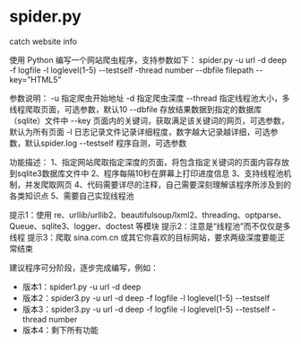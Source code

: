 # spider.py

catch website info

使用 Python 编写一个网站爬虫程序，支持参数如下：
spider.py -u url -d deep -f logfile -l loglevel(1-5)  --testself -thread number --dbfile  filepath  --key=”HTML5”

参数说明：
-u 指定爬虫开始地址
-d 指定爬虫深度
--thread 指定线程池大小，多线程爬取页面，可选参数，默认10
--dbfile 存放结果数据到指定的数据库（sqlite）文件中
--key 页面内的关键词，获取满足该关键词的网页，可选参数，默认为所有页面
-l 日志记录文件记录详细程度，数字越大记录越详细，可选参数，默认spider.log
--testself 程序自测，可选参数

功能描述：
1、指定网站爬取指定深度的页面，将包含指定关键词的页面内容存放到sqlite3数据库文件中
2、程序每隔10秒在屏幕上打印进度信息
3、支持线程池机制，并发爬取网页
4、代码需要详尽的注释，自己需要深刻理解该程序所涉及到的各类知识点
5、需要自己实现线程池

提示1：使用 re、urllib/urllib2、beautifulsoup/lxml2、threading、optparse、Queue、sqlite3、logger、doctest 等模块
提示2：注意是“线程池”而不仅仅是多线程
提示3：爬取 sina.com.cn 或其它你喜欢的目标网站，要求两级深度要能正常结束

建议程序可分阶段，逐步完成编写，例如：
* 版本1：spider1.py -u url -d deep
* 版本2：spider3.py -u url -d deep -f logfile -l loglevel(1-5)  --testself
* 版本3：spider3.py -u url -d deep -f logfile -l loglevel(1-5)  --testself -thread number
* 版本4：剩下所有功能
